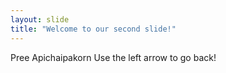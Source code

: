 ```yaml
---
layout: slide
title: "Welcome to our second slide!"
---
```

Pree Apichaipakorn
Use the left arrow to go back!
